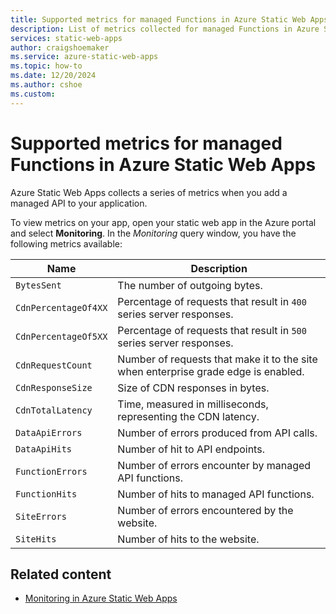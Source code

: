```yaml
---
title: Supported metrics for managed Functions in Azure Static Web Apps
description: List of metrics collected for managed Functions in Azure Static Web Apps
services: static-web-apps
author: craigshoemaker
ms.service: azure-static-web-apps
ms.topic: how-to
ms.date: 12/20/2024
ms.author: cshoe
ms.custom:
---
```


# Supported metrics for managed Functions in Azure Static Web Apps

Azure Static Web Apps collects a series of metrics when you add a managed API to your application.

To view metrics on your app, open your static web app in the Azure portal and select **Monitoring**. In the *Monitoring* query window, you have the following metrics available:

| Name | Description |
|---|---|
| `BytesSent` | The number of outgoing bytes. |
| `CdnPercentageOf4XX` | Percentage of requests that result in `400` series server responses. |
| `CdnPercentageOf5XX` | Percentage of requests that result in `500` series server responses. |
| `CdnRequestCount` | Number of requests that make it to the site when enterprise grade edge is enabled. |
| `CdnResponseSize` | Size of CDN responses in bytes. |
| `CdnTotalLatency` | Time, measured in milliseconds, representing the CDN latency. |
| `DataApiErrors` | Number of errors produced from API calls. |
| `DataApiHits` | Number of hit to API endpoints. |
| `FunctionErrors` | Number of errors encounter by managed API functions. |
| `FunctionHits` | Number of hits to managed API functions. |
| `SiteErrors` | Number of errors encountered by the website. |
| `SiteHits` | Number of hits to the website. |

## Related content

* [Monitoring in Azure Static Web Apps](./monitor.md)
